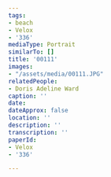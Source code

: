 ```yaml
---
tags:
- beach
- Velox
- '336'
mediaType: Portrait
similarTo: []
title: '00111'
images:
- "/assets/media/00111.JPG"
relatedPeople:
- Doris Adeline Ward
caption: ''
date: 
dateApprox: false
location: ''
description: ''
transcription: ''
paperId:
- Velox
- '336'

---
```

